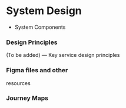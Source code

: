 # System Design

- System Components

### Design Principles

(To be added) — Key service design principles

### Figma files and other
resources

### Journey Maps